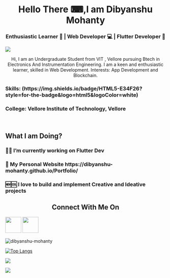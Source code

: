 <h1 align="center">Hello There ⌨,I am Dibyanshu Mohanty </h1>

<h3 align="center"> Enthusiastic Learner 📖 | Web Developer 💻 | Flutter Developer 📱 </h3>

![](https://technosoftacademy.io/wp-content/uploads/2018/08/web-developement-banner.png)

<p align="center"> Hi, I am an Undergraduate Student from VIT , Vellore pursuing Btech in Electronics And Instrumentation Engineering. I am a keen and enthusiastic learner, skilled in Web Development. Interests: App Development and Blockchain. </p>

<h3> Skills: 
(https://img.shields.io/badge/HTML5-E34F26?style=for-the-badge&logo=html5&logoColor=white)
</h3>

<h3> College: Vellore Institute of Technology, Vellore </h3> <br />

<h2 align="left"> What I am Doing? </h2>

<h3>👨‍💻 I’m currently working on Flutter Dev</h3>

<h3>💠 My Personal Website https://dibyanshu-mohanty.github.io/Portfolio/</h3>

<h3>🆕🆒 I love to build and implement Creative and Ideative projects</h3>


<h2 align="center">Connect With Me On</h2>

<a href="https://www.linkedin.com/in/dibyanshu-mohanty-37a2b71b8" target="_blank"><img src="https://img.icons8.com/fluent/48/000000/linkedin.png" height=50 width=50></a>
<a href="https://ddevm.medium.com" target="_blank"><img src="https://cdn.freebiesupply.com/images/large/2x/medium-logo-white-on-black.png" height=50 width=50></a>

<p align="left"> <img src="https://github-readme-streak-stats.herokuapp.com/?user=dibyanshu-mohanty&" alt="dibyanshu-mohanty" > </p>

[![Top Langs](https://github-readme-stats.vercel.app/api/top-langs/?username=dibyanshu-mohanty)](https://github.com/anuraghazra/github-readme-stats)

![](https://github-readme-stats.vercel.app/api?username=dibyanshu-mohanty&show_icons=true&theme=tokyonight)

![](https://komarev.com/ghpvc/?username=dibyanshu-mohanty&color=green&label=PROFILE+VIEWS&color=blueviolet)

